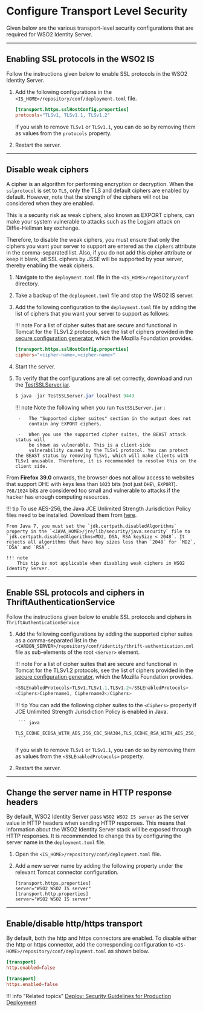 # Configure Transport Level Security

Given below are the various transport-level security configurations that are required for WSO2 Identity Server.

---

## Enabling SSL protocols in the WSO2 IS

Follow the instructions given below to enable SSL protocols in the WSO2 Identity Server.

1. Add the following configurations in the `<IS_HOME>/repository/conf/deployment.toml` file.

     ```toml
     [transport.https.sslHostConfig.properties]
     protocols="TLSv1, TLSv1.1, TLSv1.2"
     ```

    If you wish to remove `TLSv1` or `TLSv1.1`, you can do so by removing them as values from the `protocols` property.


2. Restart the server.

---

## Disable weak ciphers

A cipher is an algorithm for performing encryption or decryption. When the `sslprotocol` is set to `TLS`, only the TLS and default ciphers are enabled by default. However, note that the strength of the ciphers will not be considered when they are enabled.

This is a security risk as weak ciphers, also known as EXPORT ciphers, can make your system vulnerable to attacks such as the Logjam attack on Diffie-Hellman key exchange.

Therefore, to disable the weak ciphers, you must ensure that only the ciphers you want your server to support are entered as the `ciphers` attribute in the comma-separated list. Also, if you do not add this cipher attribute or keep it blank, all SSL ciphers by JSSE will be supported by your server, thereby enabling the weak ciphers.

1. Navigate to the `deployment.toml` file in the `<IS_HOME>/repository/conf` directory.

2. Take a backup of the `deployment.toml` file and stop the WSO2 IS server.

3. Add the following configuration to the `deployment.toml` file by adding the list of ciphers that you want your server to support as follows:

    !!! note
        For a list of cipher suites that are secure and functional in Tomcat for the TLSv1.2 protocols, see the list of ciphers provided in the [secure configuration generator](https://ssl-config.mozilla.org/#server=tomcat&version=9.0.58&config=intermediate&guideline=5.6), which the Mozilla Foundation provides.

    ```toml
    [transport.https.sslHostConfig.properties]
    ciphers="<cipher-name>,<cipher-name>"
    ```

4. Start the server.

5. To verify that the configurations are all set correctly, download and run the [TestSSLServer.jar]({{base_path}}/assets/attachments/TestSSLServer.jar).

    ``` java
    $ java -jar TestSSLServer.jar localhost 9443
    ```

    !!! note
        Note the following when you run `TestSSLServer.jar` :
    
        -   The "Supported cipher suites" section in the output does not
            contain any EXPORT ciphers.
    
        -   When you use the supported cipher suites, the BEAST attack status will
            be shown as vulnerable. This is a client-side
            vulnerability caused by the TLSv1 protocol. You can protect the BEAST status by removing TLSv1, which will make clients with TLSv1 unusable. Therefore, it is recommended to resolve this on the client side.

From **Firefox 39.0** onwards, the browser does not allow access to websites that support DHE with keys less than `1023` bits (not just `DHE\_EXPORT`). `768/1024` bits are considered too small and vulnerable to attacks if the hacker has enough computing resources.

!!! tip
    To use AES-256, the Java JCE Unlimited Strength Jurisdiction Policy files need to be installed. Download them from [here](http://www.oracle.com/technetwork/java/javase/downloads/index.html).
    
    From Java 7, you must set the `jdk.certpath.disabledAlgorithms` property in the `<JAVA_HOME>/jre/lib/security/java.security` file to `jdk.certpath.disabledAlgorithms=MD2, DSA, RSA keySize < 2048`. It rejects all algorithms that have key sizes less than `2048` for `MD2`, `DSA` and `RSA`.

    !!! note
        This tip is not applicable when disabling weak ciphers in WSO2 Identity Server.

---

## Enable SSL protocols and ciphers in ThriftAuthenticationService

Follow the instructions given below to enable SSL protocols and ciphers in `ThriftAuthenticationService`

1. Add the following configurations by adding the supported cipher suites as a comma-separated list in the `<CARBON_SERVER>/repository/conf/identity/thrift-authentication.xml` file as sub-elements of the root `<Server>` element.

    !!! note
        For a list of cipher suites that are secure and functional in Tomcat for the TLSv1.2 protocols, see the list of ciphers provided in the [secure configuration generator](https://ssl-config.mozilla.org/#server=tomcat&version=9.0.58&config=intermediate&guideline=5.6), which the Mozilla Foundation provides.

    ``` java
    <SSLEnabledProtocols>TLSv1,TLSv1.1,TLSv1.2</SSLEnabledProtocols>
    <Ciphers>Ciphername1, Ciphername2</Ciphers>
    ```

    !!! tip
        You can add the following cipher suites to the `<Ciphers>` property if JCE Unlimited Strength Jurisdiction Policy is enabled in Java.

        ``` java
        TLS_ECDHE_ECDSA_WITH_AES_256_CBC_SHA384,TLS_ECDHE_RSA_WITH_AES_256_CBC_SHA384,TLS_DHE_RSA_WIT
        ```

    If you wish to remove `TLSv1` or `TLSv1.1`, you can do so by removing them as values from the `<SSLEnabledProtocols>` property.


2. Restart the server.

---
  
## Change the server name in HTTP response headers

By default, WSO2 Identity Server pass `WSO2 WSO2 IS server` as the server value in HTTP headers when sending HTTP responses. This means that information about the WSO2 Identity Server stack will be exposed through HTTP responses. It is recommended to change this by configuring the server name in the `deployment.toml` file.

1. Open the `<IS_HOME>/repository/conf/deployment.toml` file.
2. Add a new server name by adding the following property under the relevant Tomcat connector configuration.

    ```
    [transport.https.properties]
    server="WSO2 WSO2 IS server"
    [transport.http.properties]
    server="WSO2 WSO2 IS server"
    ```

---

## Enable/disable http/https transport

By default, both the http and https connectors are enabled. To disable either the http or https connector, add the corresponding configuration to `<IS-HOME>/repository/conf/deployment.toml` as shown below. 

```toml
[transport]
http.enabled=false
```

```toml
[transport]
https.enabled=false
```

!!! info "Related topics"
    [Deploy: Security Guidelines for Production Deployment]({{base_path}}/deploy/security/security-guidelines-for-production-deployment)